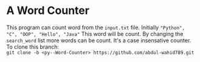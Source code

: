 # A Word Counter  
This program can count word from the `input.txt` file. Initially `"Python", "C", "OOP", "Hello", "Java"` This word will be count. By changing the `search_word` list more words can be count. It's a case insensative counter.  
To clone this branch:  
`git clone -b <py--Word-Counter> https://github.com/abdul-wahid789.git`